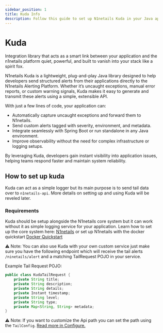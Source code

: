 ```yaml
---
sidebar_position: 1
title: Kuda Info
description: Follow this guide to set up N1netails Kuda in your Java application.
---
```


# Kuda
Integration library that acts as a smart link between your application and the n1netails platform quiet, powerful, and built to vanish into your stack like a spirit fox.

N1netails Kuda is a lightweight, plug-and-play Java library designed to help developers send structured alerts from their applications directly to the N1netails Alerting Platform. Whether it’s uncaught exceptions, manual error reports, or custom warning signals, Kuda makes it easy to generate and transmit these alerts using a simple, extensible API.

With just a few lines of code, your application can:
- Automatically capture uncaught exceptions and forward them to N1netails.
- Send custom alerts tagged with severity, environment, and metadata.
- Integrate seamlessly with Spring Boot or run standalone in any Java environment.
- Improve observability without the need for complex infrastructure or logging setups.

By leveraging Kuda, developers gain instant visibility into application issues, helping teams respond faster and maintain system reliability.

## How to set up kuda
Kuda can act as a simple logger but its main purpose is to send tail data over to `n1netails-api`. More details on setting 
up and using Kuda will be reveled later.

### Requirements
Kuda should be setup alongside the N1netails core system but it can work without it as simple logging service for your application.
Learn how to set up the core system here: [N1netails](https://github.com/n1netails/n1netails) or set up N1netails with the docker quickstart [Docker Quickstart](../n1netails/n1netails-docker-quickstart.md)

⚠️ Note: You can also use Kuda with your own custom service just make sure you have the following endpoint which will receive the tail alerts `/ninetails/alert` and a matching TailRequest POJO in your service.

Example Tail Request POJO:
```java
public class KudaTailRequest {
    private String title;
    private String description;
    private String details;
    private Instant timestamp;
    private String level;
    private String type;
    private Map<String, String> metadata;
}
```

⚠️ Note: If you want to customize the Api path you can set the path using the `TailConfig`. [Read more in Configure.](./install-and-configure.md#tailconfig)
